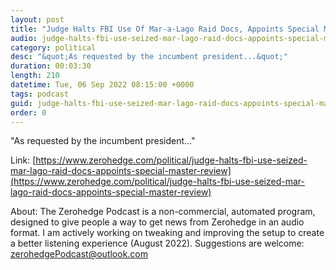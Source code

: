 ```yaml
---
layout: post
title: "Judge Halts FBI Use Of Mar-a-Lago Raid Docs, Appoints Special Master To Review"
audio: judge-halts-fbi-use-seized-mar-lago-raid-docs-appoints-special-master-review-1
category: political
desc: "&quot;As requested by the incumbent president...&quot;"
duration: 00:03:30
length: 210
datetime: Tue, 06 Sep 2022 08:15:00 +0000
tags: podcast
guid: judge-halts-fbi-use-seized-mar-lago-raid-docs-appoints-special-master-review-0
order: 0
---
```

&quot;As requested by the incumbent president...&quot;

Link: [https://www.zerohedge.com/political/judge-halts-fbi-use-seized-mar-lago-raid-docs-appoints-special-master-review](https://www.zerohedge.com/political/judge-halts-fbi-use-seized-mar-lago-raid-docs-appoints-special-master-review)

About: The Zerohedge Podcast is a non-commercial, automated program, designed to give people a way to get news from Zerohedge in an audio format.  I am actively working on tweaking and improving the setup to create a better listening experience (August 2022).  Suggestions are welcome: [zerohedgePodcast@outlook.com](mailto:zerohedgePodcast@outlook.com)